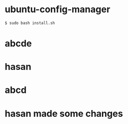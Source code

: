 # ubuntu-config-manager

```bash
$ sudo bash install.sh

```

# abcde
# hasan
# abcd
# hasan made some changes 



